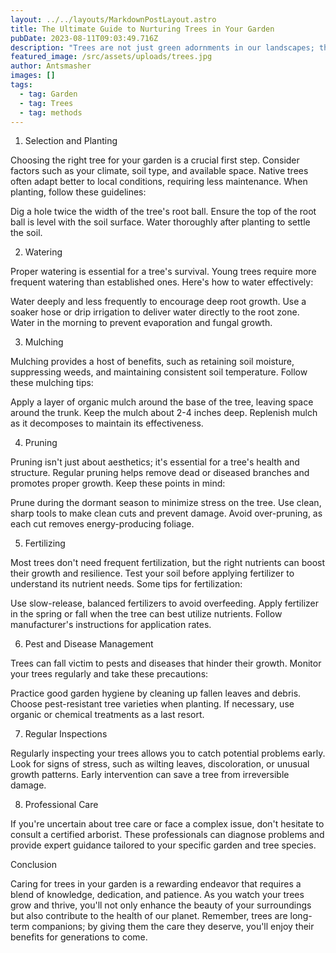 ```yaml
---
layout: ../../layouts/MarkdownPostLayout.astro
title: The Ultimate Guide to Nurturing Trees in Your Garden
pubDate: 2023-08-11T09:03:49.716Z
description: "Trees are not just green adornments in our landscapes; they're living beings that provide us with numerous benefits, from clean air to aesthetic beauty. If you're fortunate enough to have trees in your garden, you hold the key to a thriving ecosystem right outside your door. But with great beauty comes great responsibility. Caring for trees goes beyond occasional watering – it requires a holistic approach to ensure their health and longevity. In this guide, we'll walk you through the essential steps to become a tree whisperer and foster a vibrant, flourishing garden."
featured_image: /src/assets/uploads/trees.jpg
author: Antsmasher
images: []
tags:
  - tag: Garden
  - tag: Trees
  - tag: methods
---
```


1. Selection and Planting

Choosing the right tree for your garden is a crucial first step. Consider factors such as your climate, soil type, and available space. Native trees often adapt better to local conditions, requiring less maintenance. When planting, follow these guidelines:

Dig a hole twice the width of the tree's root ball.
Ensure the top of the root ball is level with the soil surface.
Water thoroughly after planting to settle the soil.

2. Watering

Proper watering is essential for a tree's survival. Young trees require more frequent watering than established ones. Here's how to water effectively:

Water deeply and less frequently to encourage deep root growth.
Use a soaker hose or drip irrigation to deliver water directly to the root zone.
Water in the morning to prevent evaporation and fungal growth.

3. Mulching

Mulching provides a host of benefits, such as retaining soil moisture, suppressing weeds, and maintaining consistent soil temperature. Follow these mulching tips:

Apply a layer of organic mulch around the base of the tree, leaving space around the trunk.
Keep the mulch about 2-4 inches deep.
Replenish mulch as it decomposes to maintain its effectiveness.

4. Pruning

Pruning isn't just about aesthetics; it's essential for a tree's health and structure. Regular pruning helps remove dead or diseased branches and promotes proper growth. Keep these points in mind:

Prune during the dormant season to minimize stress on the tree.
Use clean, sharp tools to make clean cuts and prevent damage.
Avoid over-pruning, as each cut removes energy-producing foliage.

5. Fertilizing

Most trees don't need frequent fertilization, but the right nutrients can boost their growth and resilience. Test your soil before applying fertilizer to understand its nutrient needs. Some tips for fertilization:

Use slow-release, balanced fertilizers to avoid overfeeding.
Apply fertilizer in the spring or fall when the tree can best utilize nutrients.
Follow manufacturer's instructions for application rates.

6. Pest and Disease Management

Trees can fall victim to pests and diseases that hinder their growth. Monitor your trees regularly and take these precautions:

Practice good garden hygiene by cleaning up fallen leaves and debris.
Choose pest-resistant tree varieties when planting.
If necessary, use organic or chemical treatments as a last resort.

7. Regular Inspections

Regularly inspecting your trees allows you to catch potential problems early. Look for signs of stress, such as wilting leaves, discoloration, or unusual growth patterns. Early intervention can save a tree from irreversible damage.

8. Professional Care

If you're uncertain about tree care or face a complex issue, don't hesitate to consult a certified arborist. These professionals can diagnose problems and provide expert guidance tailored to your specific garden and tree species.

Conclusion

Caring for trees in your garden is a rewarding endeavor that requires a blend of knowledge, dedication, and patience. As you watch your trees grow and thrive, you'll not only enhance the beauty of your surroundings but also contribute to the health of our planet. Remember, trees are long-term companions; by giving them the care they deserve, you'll enjoy their benefits for generations to come.
